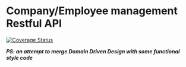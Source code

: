 # Company/Employee management Restful API

[![Coverage Status](https://coveralls.io/repos/github/devdbreno/company-employee-api/badge.svg?branch=main)](https://coveralls.io/github/devdbreno/company-employee-api?branch=main)

**_PS: an attempt to merge Domain Driven Design with some functional style code_**